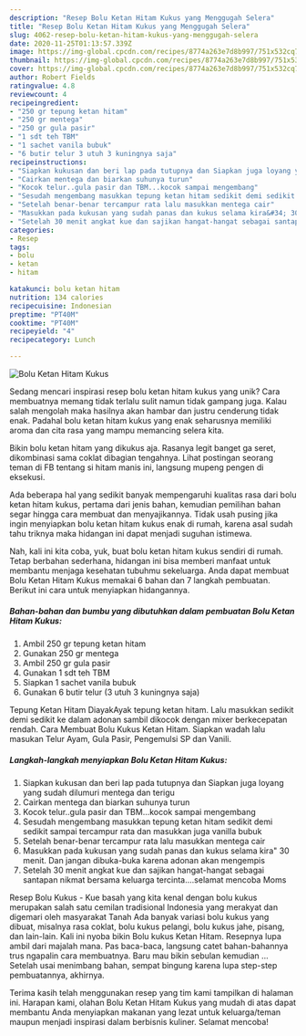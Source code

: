```yaml
---
description: "Resep Bolu Ketan Hitam Kukus yang Menggugah Selera"
title: "Resep Bolu Ketan Hitam Kukus yang Menggugah Selera"
slug: 4062-resep-bolu-ketan-hitam-kukus-yang-menggugah-selera
date: 2020-11-25T01:13:57.339Z
image: https://img-global.cpcdn.com/recipes/8774a263e7d8b997/751x532cq70/bolu-ketan-hitam-kukus-foto-resep-utama.jpg
thumbnail: https://img-global.cpcdn.com/recipes/8774a263e7d8b997/751x532cq70/bolu-ketan-hitam-kukus-foto-resep-utama.jpg
cover: https://img-global.cpcdn.com/recipes/8774a263e7d8b997/751x532cq70/bolu-ketan-hitam-kukus-foto-resep-utama.jpg
author: Robert Fields
ratingvalue: 4.8
reviewcount: 4
recipeingredient:
- "250 gr tepung ketan hitam"
- "250 gr mentega"
- "250 gr gula pasir"
- "1 sdt teh TBM"
- "1 sachet vanila bubuk"
- "6 butir telur 3 utuh 3 kuningnya saja"
recipeinstructions:
- "Siapkan kukusan dan beri lap pada tutupnya dan Siapkan juga loyang yang sudah dilumuri mentega dan terigu"
- "Cairkan mentega dan biarkan suhunya turun"
- "Kocok telur..gula pasir dan TBM...kocok sampai mengembang"
- "Sesudah mengembang masukkan tepung ketan hitam sedikit demi sedikit sampai tercampur rata dan masukkan juga vanilla bubuk"
- "Setelah benar-benar tercampur rata lalu masukkan mentega cair"
- "Masukkan pada kukusan yang sudah panas dan kukus selama kira&#34; 30 menit. Dan jangan dibuka-buka karena adonan akan mengempis"
- "Setelah 30 menit angkat kue dan sajikan hangat-hangat sebagai santapan nikmat bersama keluarga tercinta....selamat mencoba Moms"
categories:
- Resep
tags:
- bolu
- ketan
- hitam

katakunci: bolu ketan hitam 
nutrition: 134 calories
recipecuisine: Indonesian
preptime: "PT40M"
cooktime: "PT40M"
recipeyield: "4"
recipecategory: Lunch

---
```



![Bolu Ketan Hitam Kukus](https://img-global.cpcdn.com/recipes/8774a263e7d8b997/751x532cq70/bolu-ketan-hitam-kukus-foto-resep-utama.jpg)

Sedang mencari inspirasi resep bolu ketan hitam kukus yang unik? Cara membuatnya memang tidak terlalu sulit namun tidak gampang juga. Kalau salah mengolah maka hasilnya akan hambar dan justru cenderung tidak enak. Padahal bolu ketan hitam kukus yang enak seharusnya memiliki aroma dan cita rasa yang mampu memancing selera kita.

Bikin bolu ketan hitam yang dikukus aja. Rasanya legit banget ga seret, dikombinasi sama coklat dibagian tengahnya. Lihat postingan seorang teman di FB tentang si hitam manis ini, langsung mupeng pengen di eksekusi.

Ada beberapa hal yang sedikit banyak mempengaruhi kualitas rasa dari bolu ketan hitam kukus, pertama dari jenis bahan, kemudian pemilihan bahan segar hingga cara membuat dan menyajikannya. Tidak usah pusing jika ingin menyiapkan bolu ketan hitam kukus enak di rumah, karena asal sudah tahu triknya maka hidangan ini dapat menjadi suguhan istimewa.


Nah, kali ini kita coba, yuk, buat bolu ketan hitam kukus sendiri di rumah. Tetap berbahan sederhana, hidangan ini bisa memberi manfaat untuk membantu menjaga kesehatan tubuhmu sekeluarga. Anda dapat membuat Bolu Ketan Hitam Kukus memakai 6 bahan dan 7 langkah pembuatan. Berikut ini cara untuk menyiapkan hidangannya.

<!--inarticleads1-->

##### Bahan-bahan dan bumbu yang dibutuhkan dalam pembuatan Bolu Ketan Hitam Kukus:

1. Ambil 250 gr tepung ketan hitam
1. Gunakan 250 gr mentega
1. Ambil 250 gr gula pasir
1. Gunakan 1 sdt teh TBM
1. Siapkan 1 sachet vanila bubuk
1. Gunakan 6 butir telur (3 utuh 3 kuningnya saja)


Tepung Ketan Hitam DiayakAyak tepung ketan hitam. Lalu masukkan sedikit demi sedikit ke dalam adonan sambil dikocok dengan mixer berkecepatan rendah. Cara Membuat Bolu Kukus Ketan Hitam. Siapkan wadah lalu masukan Telur Ayam, Gula Pasir, Pengemulsi SP dan Vanili. 

<!--inarticleads2-->

##### Langkah-langkah menyiapkan Bolu Ketan Hitam Kukus:

1. Siapkan kukusan dan beri lap pada tutupnya dan Siapkan juga loyang yang sudah dilumuri mentega dan terigu
1. Cairkan mentega dan biarkan suhunya turun
1. Kocok telur..gula pasir dan TBM...kocok sampai mengembang
1. Sesudah mengembang masukkan tepung ketan hitam sedikit demi sedikit sampai tercampur rata dan masukkan juga vanilla bubuk
1. Setelah benar-benar tercampur rata lalu masukkan mentega cair
1. Masukkan pada kukusan yang sudah panas dan kukus selama kira&#34; 30 menit. Dan jangan dibuka-buka karena adonan akan mengempis
1. Setelah 30 menit angkat kue dan sajikan hangat-hangat sebagai santapan nikmat bersama keluarga tercinta....selamat mencoba Moms


Resep Bolu Kukus - Kue basah yang kita kenal dengan bolu kukus merupakan salah satu cemilan tradisional Indonesia yang merakyat dan digemari oleh masyarakat Tanah Ada banyak variasi bolu kukus yang dibuat, misalnya rasa coklat, bolu kukus pelangi, bolu kukus jahe, pisang, dan lain-lain. Kali ini nyoba bikin Bolu kukus Ketan Hitam. Resepnya lupa ambil dari majalah mana. Pas baca-baca, langsung catet bahan-bahannya trus ngapalin cara membuatnya. Baru mau bikin sebulan kemudian … Setelah usai menimbang bahan, sempat bingung karena lupa step-step pembuatannya, akhirnya. 

Terima kasih telah menggunakan resep yang tim kami tampilkan di halaman ini. Harapan kami, olahan Bolu Ketan Hitam Kukus yang mudah di atas dapat membantu Anda menyiapkan makanan yang lezat untuk keluarga/teman maupun menjadi inspirasi dalam berbisnis kuliner. Selamat mencoba!
